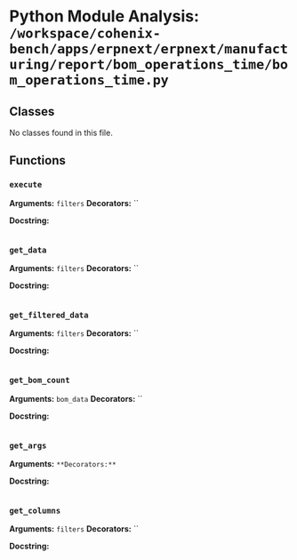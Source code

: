 # Python Module Analysis: `/workspace/cohenix-bench/apps/erpnext/erpnext/manufacturing/report/bom_operations_time/bom_operations_time.py`

## Classes

No classes found in this file.


## Functions

### `execute`
**Arguments:** `filters`
**Decorators:** ``

**Docstring:**
```

```
### `get_data`
**Arguments:** `filters`
**Decorators:** ``

**Docstring:**
```

```
### `get_filtered_data`
**Arguments:** `filters`
**Decorators:** ``

**Docstring:**
```

```
### `get_bom_count`
**Arguments:** `bom_data`
**Decorators:** ``

**Docstring:**
```

```
### `get_args`
**Arguments:** ``
**Decorators:** ``

**Docstring:**
```

```
### `get_columns`
**Arguments:** `filters`
**Decorators:** ``

**Docstring:**
```

```

